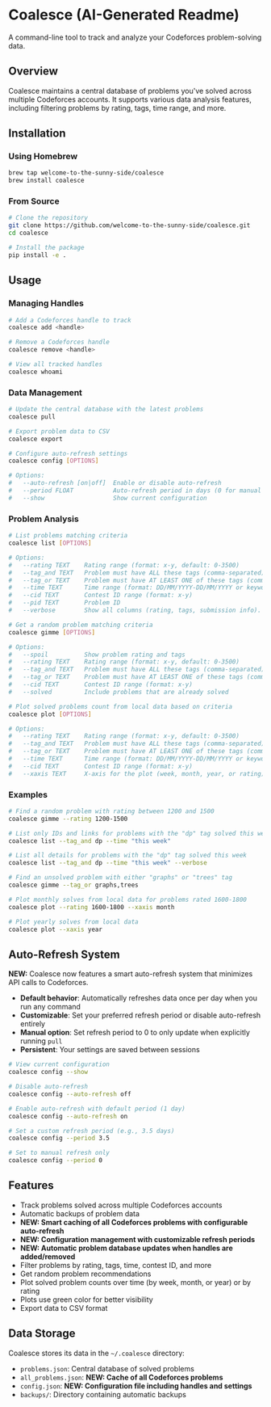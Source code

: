 # Coalesce (AI-Generated Readme)

A command-line tool to track and analyze your Codeforces problem-solving data.

## Overview

Coalesce maintains a central database of problems you've solved across multiple Codeforces accounts. It supports various data analysis features, including filtering problems by rating, tags, time range, and more.

## Installation

### Using Homebrew

```bash
brew tap welcome-to-the-sunny-side/coalesce
brew install coalesce
```

### From Source

```bash
# Clone the repository
git clone https://github.com/welcome-to-the-sunny-side/coalesce.git
cd coalesce

# Install the package
pip install -e .
```

## Usage

### Managing Handles

```bash
# Add a Codeforces handle to track
coalesce add <handle>

# Remove a Codeforces handle
coalesce remove <handle>

# View all tracked handles
coalesce whoami
```

### Data Management

```bash
# Update the central database with the latest problems
coalesce pull

# Export problem data to CSV
coalesce export

# Configure auto-refresh settings
coalesce config [OPTIONS]

# Options:
#   --auto-refresh [on|off]  Enable or disable auto-refresh
#   --period FLOAT           Auto-refresh period in days (0 for manual only)
#   --show                   Show current configuration
```

### Problem Analysis

```bash
# List problems matching criteria
coalesce list [OPTIONS]

# Options:
#   --rating TEXT    Rating range (format: x-y, default: 0-3500)
#   --tag_and TEXT   Problem must have ALL these tags (comma-separated)
#   --tag_or TEXT    Problem must have AT LEAST ONE of these tags (comma-separated)
#   --time TEXT      Time range (format: DD/MM/YYYY-DD/MM/YYYY or keywords)
#   --cid TEXT       Contest ID range (format: x-y)
#   --pid TEXT       Problem ID
#   --verbose        Show all columns (rating, tags, submission info). Default: false.

# Get a random problem matching criteria
coalesce gimme [OPTIONS]

# Options:
#   --spoil          Show problem rating and tags
#   --rating TEXT    Rating range (format: x-y, default: 0-3500)
#   --tag_and TEXT   Problem must have ALL these tags (comma-separated)
#   --tag_or TEXT    Problem must have AT LEAST ONE of these tags (comma-separated)
#   --cid TEXT       Contest ID range (format: x-y)
#   --solved         Include problems that are already solved

# Plot solved problems count from local data based on criteria
coalesce plot [OPTIONS]

# Options:
#   --rating TEXT    Rating range (format: x-y, default: 0-3500)
#   --tag_and TEXT   Problem must have ALL these tags (comma-separated)
#   --tag_or TEXT    Problem must have AT LEAST ONE of these tags (comma-separated)
#   --time TEXT      Time range (format: DD/MM/YYYY-DD/MM/YYYY or keywords)
#   --cid TEXT       Contest ID range (format: x-y)
#   --xaxis TEXT     X-axis for the plot (week, month, year, or rating). Default: month.
```

### Examples

```bash
# Find a random problem with rating between 1200 and 1500
coalesce gimme --rating 1200-1500

# List only IDs and links for problems with the "dp" tag solved this week
coalesce list --tag_and dp --time "this week"

# List all details for problems with the "dp" tag solved this week
coalesce list --tag_and dp --time "this week" --verbose

# Find an unsolved problem with either "graphs" or "trees" tag
coalesce gimme --tag_or graphs,trees

# Plot monthly solves from local data for problems rated 1600-1800
coalesce plot --rating 1600-1800 --xaxis month

# Plot yearly solves from local data
coalesce plot --xaxis year
```

## Auto-Refresh System

**NEW:** Coalesce now features a smart auto-refresh system that minimizes API calls to Codeforces.

- **Default behavior**: Automatically refreshes data once per day when you run any command
- **Customizable**: Set your preferred refresh period or disable auto-refresh entirely
- **Manual option**: Set refresh period to 0 to only update when explicitly running `pull`
- **Persistent**: Your settings are saved between sessions

```bash
# View current configuration
coalesce config --show

# Disable auto-refresh
coalesce config --auto-refresh off

# Enable auto-refresh with default period (1 day)
coalesce config --auto-refresh on

# Set a custom refresh period (e.g., 3.5 days)
coalesce config --period 3.5

# Set to manual refresh only
coalesce config --period 0
```

## Features

- Track problems solved across multiple Codeforces accounts
- Automatic backups of problem data
- **NEW: Smart caching of all Codeforces problems with configurable auto-refresh**
- **NEW: Configuration management with customizable refresh periods**
- **NEW: Automatic problem database updates when handles are added/removed**
- Filter problems by rating, tags, time, contest ID, and more
- Get random problem recommendations
- Plot solved problem counts over time (by week, month, or year) or by rating
- Plots use green color for better visibility
- Export data to CSV format

## Data Storage

Coalesce stores its data in the `~/.coalesce` directory:
- `problems.json`: Central database of solved problems
- `all_problems.json`: **NEW: Cache of all Codeforces problems**
- `config.json`: **NEW: Configuration file including handles and settings**
- `backups/`: Directory containing automatic backups
